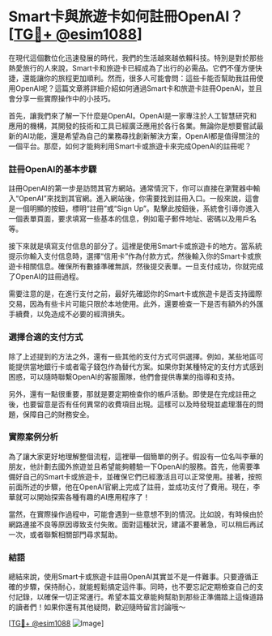 # Smart卡與旅遊卡如何註冊OpenAI？[[TG💪+ @esim1088](https://t.me/s/esim1088)]

在現代這個數位化迅速發展的時代，我們的生活越來越依賴科技。特別是對於那些熱愛旅行的人來說，Smart卡和旅遊卡已經成為了出行的必需品。它們不僅方便快捷，還能讓你的旅程更加順利。然而，很多人可能會問：這些卡能否幫助我註冊使用OpenAI呢？這篇文章將詳細介紹如何通過Smart卡和旅遊卡註冊OpenAI，並且會分享一些實際操作中的小技巧。

首先，讓我們來了解一下什麼是OpenAI。OpenAI是一家專注於人工智慧研究和應用的機構，其開發的技術和工具已經廣泛應用於各行各業。無論你是想要嘗試最新的AI功能，還是希望為自己的業務尋找創新解決方案，OpenAI都是值得關注的一個平台。那麼，如何才能夠利用Smart卡或旅遊卡來完成OpenAI的註冊呢？

### 註冊OpenAI的基本步驟

註冊OpenAI的第一步是訪問其官方網站。通常情況下，你可以直接在瀏覽器中輸入“OpenAI”來找到其官網。進入網站後，你需要找到註冊入口。一般來說，這會是一個明顯的按鈕，標明“註冊”或“Sign Up”。點擊此按鈕後，系統會引導你進入一個表單頁面，要求填寫一些基本的信息，例如電子郵件地址、密碼以及用戶名等。

接下來就是填寫支付信息的部分了。這裡是使用Smart卡或旅遊卡的地方。當系統提示你輸入支付信息時，選擇“信用卡”作為付款方式，然後輸入你的Smart卡或旅遊卡相關信息。確保所有數據準確無誤，然後提交表單。一旦支付成功，你就完成了OpenAI的註冊過程。

需要注意的是，在進行支付之前，最好先確認你的Smart卡或旅遊卡是否支持國際交易，因為有些卡片可能只限於本地使用。此外，還要檢查一下是否有額外的外匯手續費，以免造成不必要的經濟損失。

### 選擇合適的支付方式

除了上述提到的方法之外，還有一些其他的支付方式可供選擇。例如，某些地區可能提供當地銀行卡或者電子錢包作為替代方案。如果你對某種特定的支付方式感到困惑，可以隨時聯繫OpenAI的客服團隊，他們會提供專業的指導和支持。

另外，還有一點很重要，那就是要定期檢查你的帳戶活動。即使是在完成註冊之後，也要留意是否有任何異常的收費項目出現。這樣可以及時發現並處理潛在的問題，保障自己的財務安全。

### 實際案例分析

為了讓大家更好地理解整個流程，這裡舉一個簡單的例子。假設有一位名叫李華的朋友，他計劃去國外旅遊並且希望能夠體驗一下OpenAI的服務。首先，他需要準備好自己的Smart卡或旅遊卡，並確保它們已經激活且可以正常使用。接著，按照前面所述的步驟，他在OpenAI官網上完成了註冊，並成功支付了費用。現在，李華就可以開始探索各種有趣的AI應用程序了！

當然，在實際操作過程中，可能會遇到一些意想不到的情況。比如說，有時候由於網路連接不良等原因導致支付失敗。面對這種狀況，建議不要著急，可以稍后再試一次，或者聯繫相關部門尋求幫助。

### 結語

總結來說，使用Smart卡或旅遊卡註冊OpenAI其實並不是一件難事。只要遵循正確的步驟，保持耐心，就能輕鬆搞定這件事。同時，也不要忘記定期檢查自己的支付記錄，以確保一切正常運行。希望本篇文章能夠幫助到那些正準備踏上這條道路的讀者們！如果你還有其他疑問，歡迎隨時留言討論哦～

[[TG💪+ @esim1088](https://t.me/s/esim1088) ![Image](https://i.postimg.cc/4NQfJmqS/Snipaste-2025-05-13-00-14-12.png)]